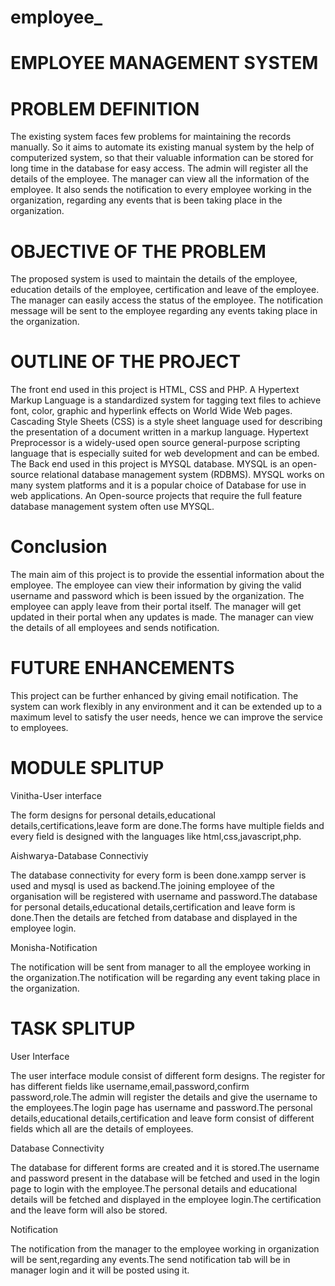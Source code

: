 # employee_
# EMPLOYEE MANAGEMENT SYSTEM
# PROBLEM DEFINITION

The existing system faces few problems for maintaining the records manually. So it aims to automate its existing manual system by the help of computerized system, so that their valuable information can be stored for long time in the database for easy access. The admin will register all the details of the employee. The manager can view all the information of the employee. It also sends the notification to every employee working in the organization, regarding any events that is been taking place in the organization.


# OBJECTIVE OF THE PROBLEM

The proposed system is used to maintain the details of the employee, education details of the employee, certification and leave of the employee. The manager can easily access the status of the employee. The notification message will be sent to the employee regarding any events taking place in the organization.

# OUTLINE OF THE PROJECT 

The front end used in this project is HTML, CSS and PHP. A Hypertext Markup Language is a standardized system for tagging text files to achieve font, color, graphic and hyperlink effects on World Wide Web pages. Cascading Style Sheets (CSS) is a style sheet language used for describing the presentation of a document written in a markup language. Hypertext Preprocessor is a widely-used open source general-purpose scripting language that is especially suited for web development and can be embed. The Back end used in this project is MYSQL database. MYSQL is an open-source relational database management system (RDBMS). MYSQL works on many system platforms and it is a popular choice of Database for use in web applications. An Open-source projects that require the full feature database management system often use MYSQL.

# Conclusion

The main aim of this project is to provide the essential information about the employee. The employee can view their information by giving the valid username and password which is been issued by the organization. The employee can apply leave from their portal itself. The manager will get updated in their portal when any updates is made. The manager can view the details of all employees and sends notification.

# FUTURE ENHANCEMENTS

This project can be further enhanced by giving email notification. The system can work flexibly in any environment and it can be extended up to a maximum level to satisfy the user needs, hence we can improve the service to employees.

# MODULE SPLITUP
Vinitha-User interface

The form designs for personal details,educational details,certifications,leave form are done.The forms have multiple fields and every field is designed with the languages like html,css,javascript,php.

Aishwarya-Database Connectiviy

The database connectivity for every form is been done.xampp server is used and mysql is used as backend.The joining employee of the organisation will be registered with username and password.The database for personal details,educational details,certification and leave form is done.Then the details are fetched from database and displayed in the employee login.

Monisha-Notification

The notification will be sent from manager to all the employee working in the organization.The notification will be regarding any event taking place in the organization.

# TASK SPLITUP

User Interface

The user interface module consist of different form designs. The register for has different fields like username,email,password,confirm password,role.The admin will register the details and give the username to the employees.The login page has username and password.The personal details,educational details,certification and leave form consist of different fields which all are the details of employees.

Database Connectivity

The database for different forms are created and it is stored.The username and password present in the database will be fetched and used in the login page to login with the employee.The personal details and educational details will be fetched and displayed in the employee login.The certification and the leave form will also be stored.

Notification

The notification from the manager to the employee working in organization will be sent,regarding any events.The send notification tab will be in manager login and it will be posted using it.




